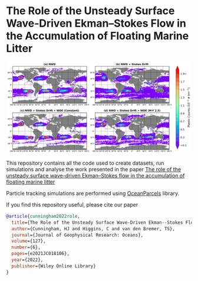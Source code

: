 # The Role of the Unsteady Surface Wave-Driven Ekman–Stokes Flow in the Accumulation of Floating Marine Litter

![image](./Figures/microplastics_4.png)

This repository contains all the code used to create datasets, run simulations and analyse the work presented in the paper [The role of the unsteady surface wave-driven Ekman–Stokes flow in the accumulation of floating marine litter](https://agupubs.onlinelibrary.wiley.com/doi/full/10.1029/2021JC018106)

Particle tracking simulations are performed using [OceanParcels](https://github.com/OceanParcels/parcels) library. 

If you find this repository useful, please cite our paper
```bibtex
@article{cunningham2022role,
  title={The Role of the Unsteady Surface Wave-Driven Ekman--Stokes Flow in the Accumulation of Floating Marine Litter},
  author={Cunningham, HJ and Higgins, C and van den Bremer, TS},
  journal={Journal of Geophysical Research: Oceans},
  volume={127},
  number={6},
  pages={e2021JC018106},
  year={2022},
  publisher={Wiley Online Library}
}
```